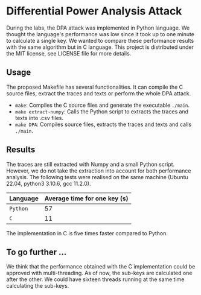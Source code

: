 # Differential Power Analysis Attack

During the labs, the DPA attack was implemented in Python language.
We thought the language's performance was low since it took up to one minute to calculate a single key.
We wanted to compare these performance results with the same algorithm but in C language.
This project is distributed under the MIT license, see LICENSE file for more details.

## Usage

The proposed Makefile has several functionalities.
It can compile the C source files, extract the traces and texts or perform the whole DPA attack.

 - `make`: Compiles the C source files and generate the executable `./main`.
 - `make extract-numpy`: Calls the Python script to extracts the traces and texts into .csv files.
 - `make DPA`: Compiles source files, extracts the traces and texts and calls `./main`.

## Results

The traces are still extracted with Numpy and a small Python script.
However, we do not take the extraction into account for both performance analysis.
The following tests were realised on the same machine (Ubuntu 22.04, python3 3.10.6, gcc 11.2.0).

| Language  | Average time for one key (s) |
| --------- | ---------------------------- | 
| `Python`  | 57                           |
| `C`       | 11                           |

The implementation in C is five times faster compared to Python.

## To go further ...

We think that the performance obtained with the C implementation could be approved with multi-threading.
As of now, the sub-keys are calculated one after the other.
We could have sixteen threads running at the same time calculating the sub-keys.